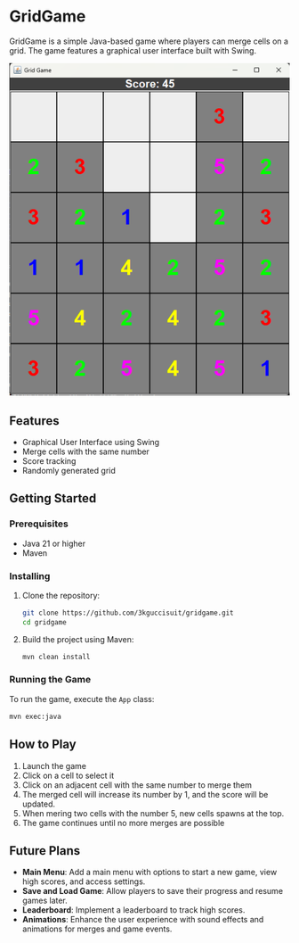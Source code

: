 # GridGame

GridGame is a simple Java-based game where players can merge cells on a grid. The game features a graphical user interface built with Swing.

![Grid Game Screenshot](https://github.com/3kguccisuit/GridGame/blob/main/GridGame.png)
## Features

- Graphical User Interface using Swing
- Merge cells with the same number
- Score tracking
- Randomly generated grid

## Getting Started
### Prerequisites

- Java 21 or higher
- Maven

### Installing

1. Clone the repository:
    ```sh
    git clone https://github.com/3kguccisuit/gridgame.git
    cd gridgame
    ```

2. Build the project using Maven:
    ```sh
    mvn clean install
    ```

### Running the Game

To run the game, execute the `App` class:

```sh
mvn exec:java
```

## How to Play
1. Launch the game
2. Click on a cell to select it
3. Click on an adjacent cell with the same number to merge them
4. The merged cell will increase its number by 1, and the score will be updated.
5. When mering two cells with the number 5, new cells spawns at the top.
6. The game continues until no more merges are possible

## Future Plans
- **Main Menu**: Add a main menu with options to start a new game, view high scores, and access settings.
- **Save and Load Game**: Allow players to save their progress and resume games later.
- **Leaderboard**: Implement a leaderboard to track high scores.
- **Animations**: Enhance the user experience with sound effects and animations for merges and game events.



